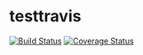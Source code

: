 # testtravis

[![Build Status](https://travis-ci.org/moratori/testtravis.svg?branch=master)](https://travis-ci.org/moratori/testtravis)
[![Coverage Status](https://coveralls.io/repos/moratori/testtravis/badge.svg?branch=master)](https://coveralls.io/r/moratori/testtravis)
